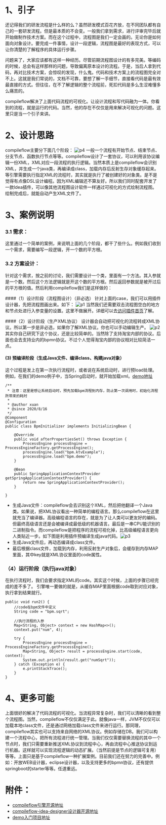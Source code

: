 # 1、引子
还记得我们的研发流程是什么样的么？虽然研发模式百花齐放，在不同团队都有自己的一套研发流程。但是最本质的不会变。一般我们拿到需求，进行评审完毕后就开始做制作技术方案。而在这个过程中，流程图是我们一定会画的。无论你是如何面向对象设计。要完成一件事情，设计一段逻辑，流程图是最好的表现方式，可以让你清楚的了解程序的具体运行步骤。

问题来了，大家应该都有这样一种经历。尽管前期流程图设计的有多完美。等编码的时候，总会有这样那样的问题，导致偏离原本设计的流程。于是，当后人拿到代码，再对比技术方案，会惊叹的发现，什么鬼。代码和技术方案上的流程图完全对不上。这就是我们常说的，文档不可靠，要想了解一手细节，直接看代码是最有效最直接的方式。但往往，在不了解逻辑的整个流程前，死扣代码是多么生涩难懂多么痛苦的。

compileflow解决了上面代码流程的可视化。让设计流程和写代码融为一体。你看到的流程，就是运行的代码。当然，他的存在不仅仅是用来解决可视化的问题。这里只是当一个引子来讲。

# 2、设计思路
compileflow主要分下面几个阶段：
![p4](p4.png)
一般一个流程有开始节点、结束节点、分支节点、函数执行节点等等。compileflow设计了一套协议，可以利用该协议编辑一份XML，XML对应一段流程的执行逻辑。当然本质上是compileflow会识别XML，并生成一个java类，再编译成class，加载内存后反射生存对象缓存起来。等引擎需要执行指定XML的流程时，其实就是执行了被创建好的对象类。是不是觉得有点像DSL设计编程。因为XML编辑还不算友好。所以我们同时配套开发了一款Idea插件，可以像其他流程图设计软件一样通过可视化的方式绘制流程图。绘制完成后，就能自动产生XML文件了。


# 3、案例说明
### 3.1 需求：
这里通过一个简单的案例，来说明上面的几个阶段，都干了些什么。例如我们收到一个需求，需要编写一段逻辑，开一个数的平方根。

### 3.2 方案设计：
针对这个需求，按之前的讨论，我们需要设计一个类，里面有一个方法。其入参就是一个数。然后这个方法逻辑就是开这个数的平方根。然后返回参数就是被开过后的平方根的值。然后利用compileflow我们是这样做的：

####（1）设计阶段（流程图设计）（非必选）
针对上面的case，我们可以用插件设计器，先把流程图画出来。如下：
![p1](p1.png)
当然我们还需要双击流程图空白的地方和节点处进行入参变量的设置。这里不做展开。详细可以去[访问插件首页](https://github.com/alibaba/compileflow-idea-designer)了解。


####（2）设计阶段（生产XML协议）
设计器会自动把可视化的流程转成XML协议。所以第一步是非必选，如果你了解XML协议。你也可以手动编辑生产。
![p2](p2.png)
其实你自己研究下这个协议，还是比较简单的。当然除了支持淘宝内部的协议。后面也会去支持业内的bpmn协议。不过个人觉得淘宝内部的协议相对比较简洁一点。

#### (3) 预编译阶段（生成Java文件、编译class、构建java对象）
这个过程是发上在第一次执行流程时，或者说在系统启动时，进行预load处理。例如，在我们的demo例子中，当Spring启动时，就开始加载xml。[demo地址](https://github.com/xuan698400/compileflow_demo)
```
/**
 * 注意：这里是想让系统启动时，预先加载bpm流程到内存，防止第一次调用时，初始化流程所带来的耗时
 *
 * @author xuan
 * @since 2020/8/16
 */
@Component
@Configuration
public class BpmInitializer implements InitializingBean {

    @Override
    public void afterPropertiesSet() throws Exception {
        ProcessEngine processEngine = ProcessEngineFactory.getProcessEngine();
        processEngine.load("bpm.ktvExample");
        processEngine.load("bpm.demo");
    }

    @Bean
    public SpringApplicationContextProvider getSpringApplicationContextProvider() {
        return new SpringApplicationContextProvider();
    }

}
```
* 生成Java文件：compileflow会去识别这个XML，然后把他翻译一个Java类。如果说，把XML协议看出一种简单的编程语言。那么compileflow在这里就充当了编译器。高级编程语言的存在，就是为了让人类可以更友好的编码。但最终高级语言还是会被编译成最低级的机器语言。最后是一串CPU能识别的二进制指令。而compileflow是把程序的流程可视化掉，比高级编程语言更向人类贴近一步。如下图是利用插件预编译生成java代码。![p3](p3.png)
* 生成Java文件后，再动态编译成class文件。
* 最后根据class文件，加载到内存，利用反射生产对象后，会缓存到内存MAP里面，其中key就是XML协议里面的code属性。

### （4）运行阶段（执行java对象）
在执行流程时，我们会要求指定XML的code。其实这个时候，上面的步骤已经完成的差不多了。
引擎唯一要做的就是，从缓存MAP里面根据code取到对应对象，执行拿到结果就行。

```
public void run2() {
    //code在bpm文件中定义
    String code = "bpm.sqrt";

    //执行流程的入参
    Map<String, Object> context = new HashMap<>();
    context.put("num", 4);

    try {
        ProcessEngine processEngine = ProcessEngineFactory.getProcessEngine();
        Map<String, Object> result = processEngine.start(code, context);
        System.out.println(result.get("numSqrt"));
    } catch (Exception e) {
        e.printStackTrace();
    }
}
```

# 4、更多可能
上面很好的解决了代码流程的可视化。当流程异常复杂时，我们可以清晰的看到整个流程图。当然，compileflow不仅仅满足于此。就像java一样，JVM不仅仅可以加载本地class文件，还是通过网络加载class文件来进行运行。那同理，compileflow其实也可以支持来自网络的XML协议。例如存储在DB。我们可以构建一个流程中心，把所有流程进行统一管理。当我们仅仅需要替换流程的其中一个节点时，我们只需要重新推送XML协议到流程中心，再由流程中心推送协议到运行机器。这样就可以实现流程逻辑的动态扩展。（当然前提是节点的逻辑可复用）等等。上面只是基于compileflow一种扩展案例。目前我们还在努力的完善中。例如：开放WEB设计器，eclipse设计器，以及支持更多的bpmn协议，还有提供springboot的starter等等。任道重远。

# 附件：
* [compileflow引擎开源地址](https://github.com/alibaba/compileflow)
* [compileflow-idea-designer设计器开源地址](https://github.com/alibaba/compileflow-idea-designer)
* [demo入门项目地址](https://github.com/xuan698400/compileflow_demo)